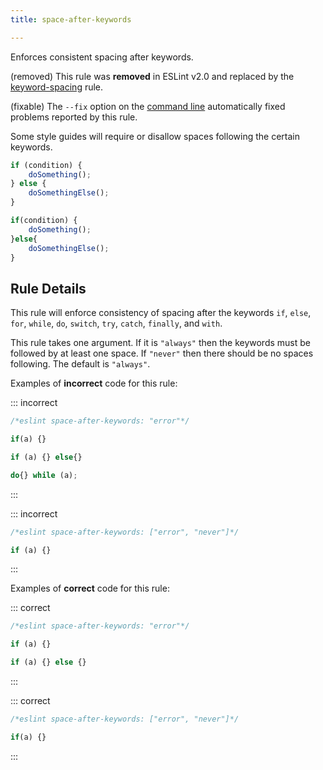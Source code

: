 ```yaml
---
title: space-after-keywords

---
```


Enforces consistent spacing after keywords.

(removed) This rule was **removed** in ESLint v2.0 and replaced by the [keyword-spacing](keyword-spacing) rule.

(fixable) The `--fix` option on the [command line](../user-guide/command-line-interface#--fix) automatically fixed problems reported by this rule.

Some style guides will require or disallow spaces following the certain keywords.

```js
if (condition) {
    doSomething();
} else {
    doSomethingElse();
}

if(condition) {
    doSomething();
}else{
    doSomethingElse();
}
```

## Rule Details

This rule will enforce consistency of spacing after the keywords `if`, `else`, `for`, `while`, `do`, `switch`, `try`, `catch`, `finally`, and `with`.

This rule takes one argument. If it is `"always"` then the keywords must be followed by at least one space. If `"never"`
then there should be no spaces following. The default is `"always"`.

Examples of **incorrect** code for this rule:

::: incorrect

```js
/*eslint space-after-keywords: "error"*/

if(a) {}

if (a) {} else{}

do{} while (a);
```

:::

::: incorrect

```js
/*eslint space-after-keywords: ["error", "never"]*/

if (a) {}
```

:::

Examples of **correct** code for this rule:

::: correct

```js
/*eslint space-after-keywords: "error"*/

if (a) {}

if (a) {} else {}
```

:::

::: correct

```js
/*eslint space-after-keywords: ["error", "never"]*/

if(a) {}
```

:::
